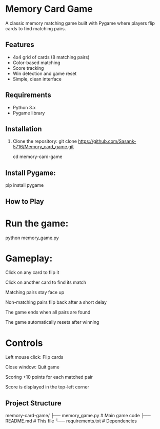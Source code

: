 # Memory Card Game

A classic memory matching game built with Pygame where players flip cards to find matching pairs.


## Features

- 4x4 grid of cards (8 matching pairs)
- Color-based matching
- Score tracking
- Win detection and game reset
- Simple, clean interface

## Requirements

- Python 3.x
- Pygame library

## Installation

1. Clone the repository:
   git clone https://github.com/Sasank-5716/Memory_card_game.git

   cd memory-card-game
   
## Install Pygame:
pip install pygame

## How to Play
# Run the game:
python memory_game.py

# Gameplay:

Click on any card to flip it

Click on another card to find its match

Matching pairs stay face up

Non-matching pairs flip back after a short delay

The game ends when all pairs are found

The game automatically resets after winning

# Controls
Left mouse click: Flip cards

Close window: Quit game

Scoring
+10 points for each matched pair

Score is displayed in the top-left corner

## Project Structure
memory-card-game/
├── memory_game.py    # Main game code
├── README.md         # This file
└── requirements.txt  # Dependencies




